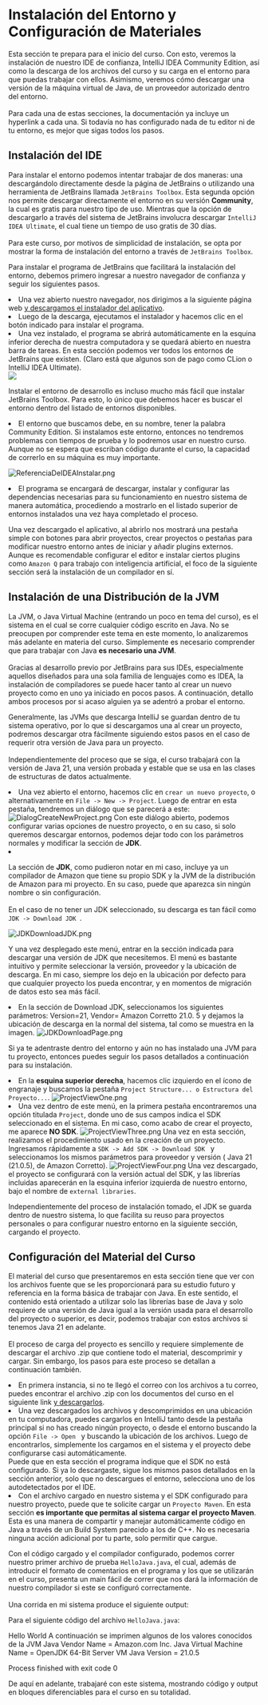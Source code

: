 # Instalación del Entorno y Configuración de Materiales

<p>Esta sección te prepara para el inicio del curso. Con esto, veremos la instalación de nuestro IDE de confianza, IntelliJ IDEA Community Edition, así como la descarga de los archivos del curso y su carga en el entorno para que puedas trabajar con ellos. Asimismo, veremos cómo descargar una versión de la máquina virtual de Java, de un proveedor autorizado dentro del entorno.
<br/>
<br/>
Para cada una de estas secciones, la documentación ya incluye un hyperlink a cada una. Si todavía no has configurado nada de tu editor ni de tu entorno, es mejor que sigas todos los pasos.</p>

## Instalación del IDE

<p>Para instalar el entorno podemos intentar trabajar de dos maneras: una descargándolo directamente desde la página de JetBrains o utilizando una herramienta de JetBrains llamada <code>JetBrains Toolbox</code>. Esta segunda opción nos permite descargar directamente el entorno en su versión <b>Community</b>, la cual es gratis para nuestro tipo de uso. Mientras que la opción de descargarlo a través del sistema de JetBrains involucra descargar <code>IntelliJ IDEA Ultimate</code>, el cual tiene un tiempo de uso gratis de 30 días.
<br/><br/>
Para este curso, por motivos de simplicidad de instalación, se opta por mostrar la forma de instalación del entorno a través de <code>JetBrains Toolbox</code>.</p>

<procedure>
<tabs>
<tab title="1. Instalar JetBrains Toolbox">
<p>Para instalar el programa de JetBrains que facilitará la instalación del entorno, debemos primero ingresar a nuestro navegador de confianza y seguir los siguientes pasos.</p>
<list style="decimal">
<li>
Una vez abierto nuestro navegador, nos dirigimos a la siguiente página web <a href="https://www.jetbrains.com/toolbox-app/">y descargamos el instalador del aplicativo</a>.
</li>
<li>Luego de la descarga, ejecutamos el instalador y hacemos clic en el botón indicado para instalar el programa.</li>
<li>Una vez instalado, el programa se abrirá automáticamente en la esquina inferior derecha de nuestra computadora y se quedará abierto en nuestra barra de tareas. En esta sección podemos ver todos los entornos de JetBrains que existen. (Claro está que algunos son de pago como CLion o IntelliJ IDEA Ultimate).</li>
</list>

<img src="https://www.jetbrains.com/toolbox-app/img/1_en-us.png"/>
</tab>
<tab title="2. Instalar IntelliJ IDEA">
<p>Instalar el entorno de desarrollo es incluso mucho más fácil que instalar JetBrains Toolbox. Para esto, lo único que debemos hacer es buscar el entorno dentro del listado de entornos disponibles.</p>
<list style="decimal">
<li>El entorno que buscamos debe, en su nombre, tener la palabra Community Edition. Si instalamos este entorno, entonces no tendremos problemas con tiempos de prueba y lo podremos usar en nuestro curso. Aunque no se espera que escriban código durante el curso, la capacidad de correrlo en su máquina es muy importante.

![ReferenciaDeIDEAInstalar.png](ReferenciaDeIDEAInstalar.png)
</li>
<li>El programa se encargará de descargar, instalar y configurar las dependencias necesarias para su funcionamiento en nuestro sistema de manera automática, procediendo a mostrarlo en el listado superior de entornos instalados una vez haya completado el proceso.
</li>
</list>
</tab>
</tabs>
</procedure>

<p>Una vez descargado el aplicativo, al abrirlo nos mostrará una pestaña simple con botones para abrir proyectos, crear proyectos o pestañas para modificar nuestro entorno antes de iniciar y añadir plugins externos. Aunque es recomendable configurar el editor e instalar ciertos plugins como <code>Amazon Q</code> para trabajo con inteligencia artificial, el foco de la siguiente sección será la instalación de un compilador en sí.</p>

## Instalación de una Distribución de la JVM

<p>La JVM, o Java Virtual Machine (entrando un poco en tema del curso), es el sistema en el cual se corre cualquier código escrito en Java. No se preocupen por comprender este tema en este momento, lo analizaremos más adelante en materia del curso. Simplemente es necesario comprender que para trabajar con Java <b>es necesario una JVM</b>.
<br/>
<br/> 
Gracias al desarrollo previo por JetBrains para sus IDEs, especialmente aquellos diseñados para una sola familia de lenguajes como es IDEA, la instalación de compiladores se puede hacer tanto al crear un nuevo proyecto como en uno ya iniciado en pocos pasos. A continuación, detallo ambos procesos por si acaso alguien ya se adentró a probar el entorno.</p>

<procedure>
<tabs>
<tab title="Instalar JVM en un Nuevo Proyecto">
<p>Generalmente, las JVMs que descarga IntelliJ se guardan dentro de tu sistema operativo, por lo que si descargamos una al crear un proyecto, podremos descargar otra fácilmente siguiendo estos pasos en el caso de requerir otra versión de Java para un proyecto.
<br/><br/>
Independientemente del proceso que se siga, el curso trabajará con la versión de Java 21, una versión probada y estable que se usa en las clases de estructuras de datos actualmente.</p>
<list style="decimal">
<li> Una vez abierto el entorno, hacemos clic en <code>crear un nuevo proyecto</code>, o alternativamente en <code>File -> New -> Project</code>. Luego de entrar en esta pestaña, tendremos un diálogo que se parecerá a este:
<img alt="DialogCreateNewProject.png" src="DialogCreateNewProject.png"/>
Con este diálogo abierto, podemos configurar varias opciones de nuestro proyecto, o en su caso, si solo queremos
descargar entornos, podemos dejar todo con los parámetros normales y modificar la sección de <b>JDK</b>.
</li>
<li> <p>La sección de <b>JDK</b>, como pudieron notar en mi caso, incluye ya un compilador de Amazon que tiene su 
propio SDK y la JVM de la distribución de Amazon para mi proyecto. En su caso, puede que aparezca sin ningún nombre o sin configuración.
<br/>
<br/>
En el caso de no tener un JDK seleccionado, su descarga es tan fácil como <code>JDK -> Download JDK </code>.
</p>
<img alt="JDKDownloadJDK.png" src="JDKDownloadJDK.png"/>
<p>
Y una vez desplegado este menú, entrar en la sección indicada para descargar una versión de JDK que necesitemos. El menú
es bastante intuitivo y permite seleccionar la versión, proveedor y la ubicación de descarga. En mi caso, siempre los
dejo en la ubicación por defecto para que cualquier proyecto los pueda encontrar, y en momentos de migración de datos
esto sea más fácil.</p>
</li>
<li>En la sección de Download JDK, seleccionamos los siguientes parámetros: Version=21, Vendor= Amazon Corretto 21.0.
5 y dejamos la ubicación de descarga en la normal del sistema, tal como se muestra en la imagen.
<img alt="JDKDownloadPage.png" src="JDKDownloadPage.png"/>
</li>
</list>
</tab>
<tab title="Instalar JVM en un Proyecto Existente">
<p>Si ya te adentraste dentro del entorno y aún no has instalado una JVM para tu proyecto, entonces puedes seguir los pasos detallados a continuación para su instalación.</p>
<list style="decimal">
<li> En la <b>esquina superior derecha</b>, hacemos clic izquierdo en el ícono de engranaje y buscamos la pestaña <code>Project Structure... o Estructura del Proyecto...</code>.
<img alt="ProjectViewOne.png" src="ProjectViewOne.png"/>
</li>
<li> Una vez dentro de este menú, en la primera pestaña encontraremos una opción titulada <code>Project</code>, donde uno de sus campos indica el SDK seleccionado en el sistema. En mi caso, como acabo de crear el proyecto, me aparece <b>NO SDK</b>.
<img alt="ProjectViewThree.png" src="ProjectViewThree.png"/>
Una vez en esta sección, realizamos el procedimiento usado en la creación de un proyecto. Ingresamos rápidamente
a <code>SDK -> Add SDK -> Download SDK </code> y seleccionamos los mismos parámetros para proveedor y versión (
Java 21 (21.0.5), de Amazon Corretto).
<img alt="ProjectViewFour.png" src="ProjectViewFour.png"/>
Una vez descargado, el proyecto se configurará con la versión actual del SDK, y las librerías incluidas aparecerán en la
esquina inferior izquierda de nuestro entorno, bajo el nombre de <code>external libraries</code>.
</li>
</list>
</tab>
</tabs>
</procedure>

<p>Independientemente del proceso de instalación tomado, el JDK se guarda dentro de nuestro sistema, lo que facilita su reuso para proyectos personales o para configurar nuestro entorno en la siguiente sección, cargando el proyecto.</p>

## Configuración del Material del Curso

<p>El material del curso que presentaremos en esta sección tiene que ver con los archivos fuente que se les proporcionará para su estudio futuro y referencia en la forma básica de trabajar con Java. En este sentido, el contenido está orientado a utilizar solo las librerías base de Java y solo requiere de una versión de Java igual a la versión usada para el desarrollo del proyecto o superior, es decir, podemos trabajar con estos archivos si tenemos Java 21 en adelante.
<br/><br/>
El proceso de carga del proyecto es sencillo y requiere simplemente de descargar el archivo .zip que contiene todo el material, descomprimir y cargar. Sin embargo, los pasos para este proceso se detallan a continuación también.</p>
<procedure>
<tabs>
<tab title="Configuración del Material">
<list style="decimal">
<li>En primera instancia, si no te llegó el correo con los archivos a tu correo, puedes encontrar el archivo .zip con los documentos del curso en el siguiente link <a href="https://estudusfqedu-my.sharepoint.com/:u:/g/personal/sarellanoj_estud_usfq_edu_ec/EaVx9xPw99JNp70EHoQbmqkB5lsP1A4Fdcwh9oP0xim4Xw?e=DQvSIw">y descargarlos</a>.</li>
<li>Una vez descargados los archivos y descomprimidos en una ubicación en tu computadora, puedes cargarlos en IntelliJ tanto desde la pestaña principal si no has creado ningún proyecto, o desde el entorno buscando la opción <code>File -> Open </code> y buscando la ubicación de los archivos. Luego de encontrarlos, simplemente los cargamos en el sistema y el proyecto debe configurarse casi automáticamente.<br/>
<format color="OrangeRed">Puede que en esta sección el programa indique que el SDK no está configurado. Si ya lo descargaste, sigue los mismos pasos detallados en la sección anterior, solo que no descargues el entorno, selecciona uno de los autodetectados por el IDE.</format>
</li>
<li>Con el archivo cargado en nuestro sistema y el SDK configurado para nuestro proyecto, puede que te solicite cargar un <code>Proyecto Maven</code>. En esta sección <b>es importante que permitas al sistema cargar el proyecto Maven</b>. Esta es una manera de compartir y manejar automáticamente código en Java a través de un Build System parecido a los de C++. No es necesaria ninguna acción adicional por tu parte, solo permitir que cargue.
</li>
</list>
</tab>
</tabs>
</procedure>
<p>Con el código cargado y el compilador configurado, podemos correr nuestro primer archivo de prueba <code>HelloJava.java</code>, el cual, además de introducir el formato de comentarios en el programa y los que se utilizarán en el curso, presenta un main fácil de correr que nos dará la información de nuestro compilador si este se configuró correctamente.
<br/><br/>
Una corrida en mi sistema produce el siguiente output:</p>
<procedure>
<p>Para el siguiente código del archivo <code>HelloJava.java</code>:</p>
<code-block lang="Java">
Hello World
A continuación se imprimen algunos de los valores conocidos 
de la JVM
Java Vendor Name = Amazon.com Inc.
Java Virtual Machine Name = OpenJDK 64-Bit Server VM
Java Version = 21.0.5

Process finished with exit code 0
</code-block>
<p>De aquí en adelante, trabajaré con este sistema, mostrando código y output en bloques diferenciables para el curso en su totalidad.</p>
</procedure>